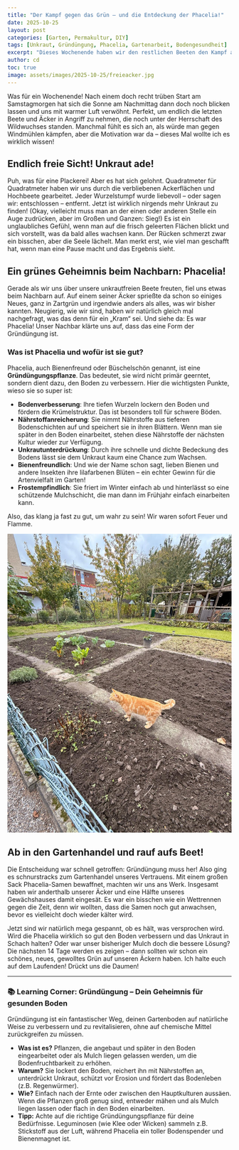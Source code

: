 ```yaml
---
title: "Der Kampf gegen das Grün – und die Entdeckung der Phacelia!"
date: 2025-10-25
layout: post
categories: [Garten, Permakultur, DIY]
tags: [Unkraut, Gründüngung, Phacelia, Gartenarbeit, Bodengesundheit]
excerpt: "Dieses Wochenende haben wir den restlichen Beeten den Kampf angesagt, das Unkraut erfolgreich vertrieben und eine spannende neue Entdeckung gemacht: Gründüngung mit Phacelia! Mal sehen, ob der Boden es uns dankt."
author: cd
toc: true
image: assets/images/2025-10-25/freieacker.jpg
---
```


Was für ein Wochenende! Nach einem doch recht trüben Start am Samstagmorgen hat sich die Sonne am Nachmittag dann doch noch blicken lassen und uns mit warmer Luft verwöhnt. Perfekt, um endlich die letzten Beete und Äcker in Angriff zu nehmen, die noch unter der Herrschaft des Wildwuchses standen. Manchmal fühlt es sich an, als würde man gegen Windmühlen kämpfen, aber die Motivation war da – dieses Mal wollte ich es wirklich wissen!

## Endlich freie Sicht! Unkraut ade!

Puh, was für eine Plackerei! Aber es hat sich gelohnt. Quadratmeter für Quadratmeter haben wir uns durch die verbliebenen Ackerflächen und Hochbeete gearbeitet. Jeder Wurzelstumpf wurde liebevoll – oder sagen wir: entschlossen – entfernt. Jetzt ist wirklich nirgends mehr Unkraut zu finden! (Okay, vielleicht muss man an der einen oder anderen Stelle ein Auge zudrücken, aber im Großen und Ganzen: Sieg!) Es ist ein unglaubliches Gefühl, wenn man auf die frisch geleerten Flächen blickt und sich vorstellt, was da bald alles wachsen kann. Der Rücken schmerzt zwar ein bisschen, aber die Seele lächelt. Man merkt erst, wie viel man geschafft hat, wenn man eine Pause macht und das Ergebnis sieht.

## Ein grünes Geheimnis beim Nachbarn: Phacelia!

Gerade als wir uns über unsere unkrautfreien Beete freuten, fiel uns etwas beim Nachbarn auf. Auf einem seiner Äcker sprießte da schon so einiges Neues, ganz in Zartgrün und irgendwie anders als alles, was wir bisher kannten. Neugierig, wie wir sind, haben wir natürlich gleich mal nachgefragt, was das denn für ein „Kram“ sei. Und siehe da: Es war Phacelia! Unser Nachbar klärte uns auf, dass das eine Form der Gründüngung ist.

### Was ist Phacelia und wofür ist sie gut?

Phacelia, auch Bienenfreund oder Büschelschön genannt, ist eine **Gründüngungspflanze**. Das bedeutet, sie wird nicht primär geerntet, sondern dient dazu, den Boden zu verbessern. Hier die wichtigsten Punkte, wieso sie so super ist:

*   **Bodenverbesserung**: Ihre tiefen Wurzeln lockern den Boden und fördern die Krümelstruktur. Das ist besonders toll für schwere Böden.
*   **Nährstoffanreicherung**: Sie nimmt Nährstoffe aus tieferen Bodenschichten auf und speichert sie in ihren Blättern. Wenn man sie später in den Boden einarbeitet, stehen diese Nährstoffe der nächsten Kultur wieder zur Verfügung.
*   **Unkrautunterdrückung**: Durch ihre schnelle und dichte Bedeckung des Bodens lässt sie dem Unkraut kaum eine Chance zum Wachsen.
*   **Bienenfreundlich**: Und wie der Name schon sagt, lieben Bienen und andere Insekten ihre lilafarbenen Blüten – ein echter Gewinn für die Artenvielfalt im Garten!
*   **Frostempfindlich**: Sie friert im Winter einfach ab und hinterlässt so eine schützende Mulchschicht, die man dann im Frühjahr einfach einarbeiten kann.

Also, das klang ja fast zu gut, um wahr zu sein! Wir waren sofort Feuer und Flamme.

![Phacelia auf dem Feld](/assets/images/2025-10-25/freieacker.jpg)

## Ab in den Gartenhandel und rauf aufs Beet!

Die Entscheidung war schnell getroffen: Gründüngung muss her! Also ging es schnurstracks zum Gartenhandel unseres Vertrauens. Mit einem großen Sack Phacelia-Samen bewaffnet, machten wir uns ans Werk. Insgesamt haben wir anderthalb unserer Äcker und eine Hälfte unseres Gewächshauses damit eingesät. Es war ein bisschen wie ein Wettrennen gegen die Zeit, denn wir wollten, dass die Samen noch gut anwachsen, bevor es vielleicht doch wieder kälter wird.

Jetzt sind wir natürlich mega gespannt, ob es hält, was versprochen wird. Wird die Phacelia wirklich so gut den Boden verbessern und das Unkraut in Schach halten? Oder war unser bisheriger Mulch doch die bessere Lösung? Die nächsten 14 Tage werden es zeigen – dann sollten wir schon ein schönes, neues, gewolltes Grün auf unseren Äckern haben. Ich halte euch auf dem Laufenden! Drückt uns die Daumen!

---

### 📚 Learning Corner: Gründüngung – Dein Geheimnis für gesunden Boden

Gründüngung ist ein fantastischer Weg, deinen Gartenboden auf natürliche Weise zu verbessern und zu revitalisieren, ohne auf chemische Mittel zurückgreifen zu müssen.

*   **Was ist es?** Pflanzen, die angebaut und später in den Boden eingearbeitet oder als Mulch liegen gelassen werden, um die Bodenfruchtbarkeit zu erhöhen.
*   **Warum?** Sie lockert den Boden, reichert ihn mit Nährstoffen an, unterdrückt Unkraut, schützt vor Erosion und fördert das Bodenleben (z.B. Regenwürmer).
*   **Wie?** Einfach nach der Ernte oder zwischen den Hauptkulturen aussäen. Wenn die Pflanzen groß genug sind, entweder mähen und als Mulch liegen lassen oder flach in den Boden einarbeiten.
*   **Tipp:** Achte auf die richtige Gründüngungspflanze für deine Bedürfnisse. Leguminosen (wie Klee oder Wicken) sammeln z.B. Stickstoff aus der Luft, während Phacelia ein toller Bodenspender und Bienenmagnet ist.
